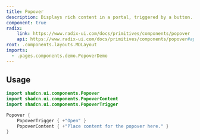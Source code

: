 ```yaml
---
title: Popover
description: Displays rich content in a portal, triggered by a button.
component: true
radix:
    link: https://www.radix-ui.com/docs/primitives/components/popover
    api: https://www.radix-ui.com/docs/primitives/components/popover#api-reference
root: .components.layouts.MDLayout
imports:
  - .pages.components.demo.PopoverDemo
---
```


<ComponentPreview component="PopoverDemo {}" file="PopoverDemo" />

## Usage

```kotlin
import shadcn.ui.components.Popover
import shadcn.ui.components.PopoverContent
import shadcn.ui.components.PopoverTrigger
```

```kotlin
Popover {
    PopoverTrigger { +"Open" }
    PopoverContent { +"Place content for the popover here." }
}
```